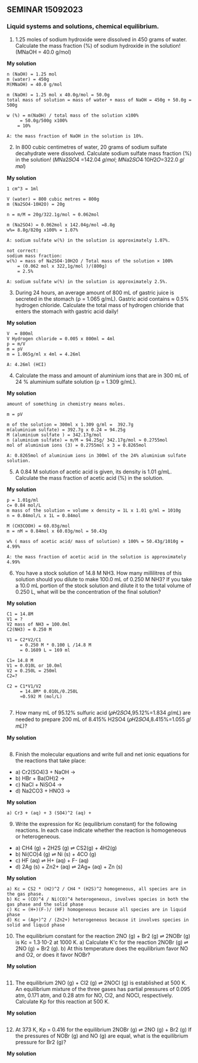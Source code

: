 
## SEMINAR 15092023


### Liquid systems and solutions, chemical equilibrium.
1. 1.25 moles of sodium hydroxide were dissolved in 450 grams of water. Calculate the mass fraction (%) of sodium hydroxide in the solution! (MNaOH = 40.0 g/mol)

**My solution**
```
n (NaOH) = 1.25 mol
m (water) = 450g 
M(MNaOH) = 40.0 g/mol

m (NaOH) = 1.25 mol x 40.0g/mol = 50.0g
total mass of solution = mass of water + mass of NaOH = 450g + 50.0g = 500g

w (%) = m(NaOH) / total mass of the solution x100%
     = 50.0g/500g x100%
    = 10%

A: the mass fraction of NaOH in the solution is 10%.

```
2.  In 800 cubic centimetres of water, 20 grams of sodium sulfate decahydrate were dissolved. Calculate sodium sulfate mass fraction (%) in the solution! (𝑀𝑁𝑎2𝑆𝑂4 =142.04 𝑔/𝑚𝑜𝑙; 𝑀𝑁𝑎2𝑆𝑂4∙10𝐻2𝑂=322.0 𝑔/𝑚𝑜𝑙)

**My solution**
```
1 cm^3 = 1ml

V (water) = 800 cubic metres = 800g
m (Na2SO4·10H2O) = 20g

n = m/M = 20g/322.1g/mol ≈ 0.062mol

m (Na2SO4) = 0.062mol x 142.04g/mol =8.8g
w%= 8.8g/820g x100% = 1.07%

A: sodium sulfate w(%) in the solution is approximately 1.07%.

not correct: 
sodium mass fraction:
w(%) = mass of Na2SO4·10H2O / Total mass of the solution × 100%
    = (0.062 mol x 322,1g/mol )/(800g)
    = 2.5%

A: sodium sulfate w(%) in the solution is approximately 2.5%.

```

3. During 24 hours, an average amount of 800 mL of gastric juice is secreted in the stomach (ρ = 1.065 g/mL). Gastric acid contains ≈ 0.5% hydrogen chloride. Calculate the total mass of hydrogen chloride that enters the stomach with gastric acid daily!

**My solution**
```
V  = 800ml 
V Hydrogen chloride = 0.005 x 800ml = 4ml
p = m/V
m = pV
m = 1.065g/ml x 4ml = 4.26ml

A: 4.26ml (HCI) 
```

4. Calculate the mass and amount of aluminium ions that are in 300 mL of 24 % aluminium sulfate solution (ρ = 1.309 g/mL).

**My solution**
```
amount of something in chemistry means moles.

m = pV

m of the solution = 300ml x 1.309 g/ml =  392.7g
m(aluminium sulfate) = 392.7g x 0.24 = 94.25g
M (aluminium sulfate ) = 342.17g/mol
n (aluminium sulfate) = m/M = 94.25g/ 342.17g/mol ≈ 0.2755mol
mol of aluminium ions (3) = 0.2755mol x 3 = 0.8265mol

A: 0.8265mol of aluminium ions in 300ml of the 24% aluminium sulfate solution.
```

5. A 0.84 M solution of acetic acid is given, its density is 1.01 g/mL. Calculate the mass fraction of acetic acid (%) in the solution.

**My solution**
```
p = 1.01g/ml
c= 0.84 mol/L
m mass of the solution = volume x density = 1L x 1.01 g/ml = 1010g
n = 0.84mol/L x 1L = 0.84mol

M (CH3COOH) = 60.03g/mol
m = nM = 0.84mol x 60.03g/mol = 50.43g

w% ( mass of acetic acid/ mass of solution) x 100% = 50.43g/1010g = 4.99%

A: the mass fraction of acetic acid in the solution is approximately 4.99%
```
6.  You have a stock solution of 14.8 M NH3. How many millilitres of this solution should you dilute to make 100.0 mL of 0.250 M NH3? If you take a 10.0 mL portion of the stock solution and dilute it to the total volume of 0.250 L, what will be the concentration of the final solution?

**My solution**

```
C1 = 14.8M
V1 = ? 
V2 mass of NH3 = 100.0ml
C2(NH3) = 0.250 M

V1 = C2*V2/C1
     = 0.250 M * 0.100 L /14.8 M
     = 0.1689 L ≈ 169 ml

C1= 14.8 M
V1 = 0.010L or 10.0ml
V2 = 0.250L = 250ml
C2=?

C2 = C1*V1/V2
     = 14.8M* 0.010L/0.250L
     ≈0.592 M (mol/L) 


```
7. How many mL of 95.12% sulfuric acid (𝜌𝐻2𝑆𝑂4,95.12%=1.834 𝑔/𝑚𝐿) are needed to prepare  200 mL of 8.415% H2SO4 (𝜌𝐻2𝑆𝑂4,8.415%=1.055 𝑔/𝑚𝐿)?

**My solution**
```
```
8. Finish the molecular equations and write full and net ionic equations for the reactions that take place:
- a) Cr2(SO4)3 + NaOH →
- b) HBr + Ba(OH)2 →
- c) NaCl + NiSO4 →
- d) Na2CO3 + HNO3 →

**My solution**
```
a) Cr3 + (aq) + 3 (SO4)^2 (aq) + 
```
9. Write the expression for Kc (equilibrium constant) for the following reactions. In each case indicate whether the reaction is homogeneous or heterogeneous.
- a) CH4 (g) + 2H2S (g) ⇌ CS2(g) + 4H2(g)     
- b) Ni(CO)4 (g) ⇌ Ni (s) + 4CO (g)
- c) HF (aq) ⇌ H+ (aq) + F- (aq)
- d) 2Ag (s) + Zn2+ (aq) ⇌ 2Ag+ (aq) + Zn (s)

**My solution**
```
a) Kc = CS2 * (H2)^2 / CH4 * (H2S)^2 homogeneous, all species are in the gas phase.
b) Kc = (CO)^4 / Ni(CO)^4 heterogeneous, involves species in both the gas phase and the solid phase
c) Kc = (H+)(F-)/ (HF) homogeneous because all species are in liquid phase 
d) Kc = (Ag+)^2 / (Zn2+) heterogeneous because it involves species in solid and liquid phase 
```
10. The equilibrium constant for the reaction 2NO (g) + Br2 (g) ⇌ 2NOBr (g) is Kc = 1.3·10-2 at 1000 K. a) Calculate K'c for the reaction 2NOBr (g) ⇌ 2NO (g) + Br2 (g). b) At this temperature does the equilibrium favor NO and O2, or does it favor NOBr?

**My solution**
```
```
11. The equilibrium 2NO (g) + Cl2 (g) ⇌ 2NOCl (g) is established at 500 K. An equilibrium mixture of the three gases has partial pressures of 0.095 atm, 0.171 atm, and 0.28 atm for NO, Cl2, and NOCl, respectively. Calculate Kp for this reaction at 500 K.

**My solution**
```
```
12. At 373 K, Kp = 0.416 for the equilibrium 2NOBr (g) ⇌ 2NO (g) + Br2 (g) If the pressures of NOBr (g) and NO (g) are equal, what is the equilibrium pressure for Br2 (g)?  

**My solution**
```
```
